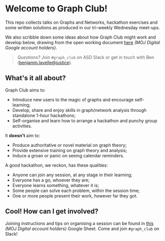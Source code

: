 # Welcome to Graph Club!

This repo collects talks on Graphs and Networks, hackathon exercises and some written solutions as produced in our tri-weekly Wednesday meet-ups.

We also scribble down some ideas about how Graph Club might work and develop below, drawing from the open working document [here](https://docs.google.com/spreadsheets/d/1XHu3lMfH5F-N7Q8INch1s_R2fN3yXIMmf18NkDGsjmQ/edit?usp=sharing) _(MOJ Digital Google account holders)_.

> _Questions?_ Join `#graph_club` on ASD Slack or get in touch with Ben (<benjamin.lavelle@justice>).

## What's it all about?

Graph Club aims to:

* Introduce new users to the magic of graphs and encourage self-learning;
* Develop, share and enjoy skills in graph/network analysis through standalone 1-hour hackathons;
* Self-organise and learn how to arrange a hackathon and punchy group activities.

It **doesn't** aim to:

* Produce authoritative or novel material on graph theory;
* Provide extensive training on graph theory and analysis;
* Induce a groan or panic on seeing calendar reminders.

A good hackathon, we reckon, has these qualities:

* Anyone can join any session, at any stage in their learning;
* Everyone has a go, whoever they are;
* Everyone learns something, whatever it is;
* Some people can solve each problem, within the session time;
* One or more people present their work, however far they got.

## Cool! How can I get involved?

Joining instructions and tips on organising a session can be found in [this](https://docs.google.com/spreadsheets/d/1XHu3lMfH5F-N7Q8INch1s_R2fN3yXIMmf18NkDGsjmQ/edit?usp=sharing) _(MOJ Digital account holders)_ Google Sheet.
Come and join `#graph_club` on Slack!
